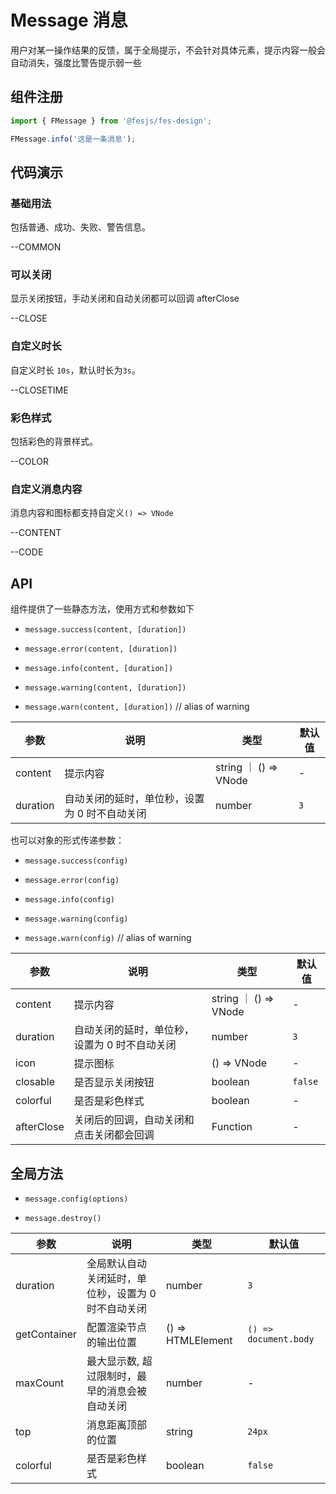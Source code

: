 # Message 消息

用户对某一操作结果的反馈，属于全局提示，不会针对具体元素，提示内容一般会自动消失，强度比警告提示弱一些

## 组件注册

```js
import { FMessage } from '@fesjs/fes-design';

FMessage.info('这是一条消息');
```

## 代码演示

### 基础用法

包括普通、成功、失败、警告信息。


--COMMON

### 可以关闭

显示关闭按钮，手动关闭和自动关闭都可以回调 afterClose


--CLOSE

### 自定义时长

自定义时长 `10s`，默认时长为`3s`。


--CLOSETIME

### 彩色样式

包括彩色的背景样式。


--COLOR

### 自定义消息内容

消息内容和图标都支持自定义`() => VNode`


--CONTENT

--CODE

## API

组件提供了一些静态方法，使用方式和参数如下

-   `message.success(content, [duration])`

-   `message.error(content, [duration])`

-   `message.info(content, [duration])`

-   `message.warning(content, [duration])`

-   `message.warn(content, [duration])` // alias of warning

| 参数     | 说明                                          | 类型                  | 默认值 |
| -------- | --------------------------------------------- | --------------------- | ------ |
| content  | 提示内容                                      | string ｜ () => VNode | -      |
| duration | 自动关闭的延时，单位秒，设置为 0 时不自动关闭 | number                | `3`    |

也可以对象的形式传递参数：

-   `message.success(config)`

-   `message.error(config)`

-   `message.info(config)`

-   `message.warning(config)`

-   `message.warn(config)` // alias of warning

| 参数       | 说明                                          | 类型                  | 默认值  |
| ---------- | --------------------------------------------- | --------------------- | ------- |
| content    | 提示内容                                      | string ｜ () => VNode | -       |
| duration   | 自动关闭的延时，单位秒，设置为 0 时不自动关闭 | number                | `3`     |
| icon       | 提示图标                                      | () => VNode           | -       |
| closable   | 是否显示关闭按钮                              | boolean               | `false` |
| colorful   | 是否是彩色样式                                | boolean               | -       |
| afterClose | 关闭后的回调，自动关闭和点击关闭都会回调      | Function              | -       |

## 全局方法

-   `message.config(options)`

-   `message.destroy()`

| 参数         | 说明                                                | 类型              | 默认值                |
| ------------ | --------------------------------------------------- | ----------------- | --------------------- |
| duration     | 全局默认自动关闭延时，单位秒，设置为 0 时不自动关闭 | number            | `3`                   |
| getContainer | 配置渲染节点的输出位置                              | () => HTMLElement | `() => document.body` |
| maxCount     | 最大显示数, 超过限制时，最早的消息会被自动关闭      | number            | -                     |
| top          | 消息距离顶部的位置                                  | string            | `24px`                |
| colorful     | 是否是彩色样式                                      | boolean           | `false`               |
